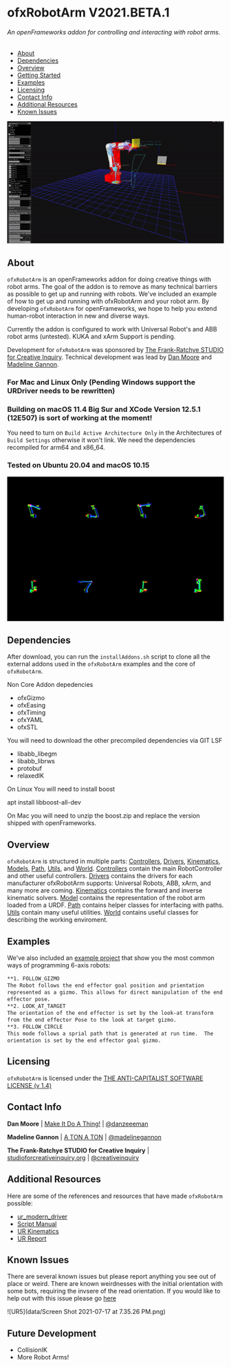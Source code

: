 # ofxRobotArm V2021.BETA.1
###### An openFrameworks addon for controlling and interacting with robot arms.

  - [About](#about)
  - [Dependencies](#dependencies)
  - [Overview](#overview)
  - [Getting Started](#getting-started)
  - [Examples](#examples)
  - [Licensing](#licensing)
  - [Contact Info](#contact-info)
  - [Additional Resources](#additional-resources)
  - [Known Issues](#known-issues)

![IRB120](data/ezgif-6-9aa1f3bbb920%20(1).gif)

## About
`ofxRobotArm` is an openFrameworks addon for doing creative things with robot arms. The goal of the addon is to remove as many technical barriers as possible to get up and running with robots. We've included an example of how to get up and running with ofxRobotArm and your robot arm.  By developing `ofxRobotArm` for openFrameworks, we hope to help you extend human-robot interaction in new and diverse ways.

Currently the addon is configured to work with Universal Robot's and ABB robot arms (untested).  KUKA and xArm Support is pending. 

Development for `ofxRobotArm` was sponsored by [The Frank-Ratchye STUDIO for Creative Inquiry](http://studioforcreativeinquiry.org/). 
Technical development was lead by [Dan Moore](http://makeitdoathing.com) and [Madeline Gannon](https://atonaton.com).

### For Mac and Linux Only (Pending Windows support the URDriver needs to be rewritten)
### Building on macOS 11.4 Big Sur and XCode Version 12.5.1 (12E507) is sort of working at the moment!
You need to turn on ```Build Active Architecture Only``` in the Architectures of ```Build Settings``` otherwise it won't link.  We need the dependencies recompiled for arm64 and x86_64. 

### Tested on Ubuntu 20.04 and macOS 10.15

![KinematicModel](data/ezgif.com-video-to-gif%20(1).gif)

## Dependencies
After download, you can run the `installAddons.sh` script to clone all the external addons used in the `ofxRobotArm` examples and the core of `ofxRobotArm`.  

Non Core Addon depedencies
- ofxGizmo
- ofxEasing
- ofxTiming
- ofxYAML
- ofxSTL

You will need to download the other precompiled dependencies via GIT LSF

- libabb_libegm
- libabb_librws
- protobuf
- relaxedIK

On Linux You will need to install boost

apt install libboost-all-dev

On Mac you will need to unzip the boost.zip and replace the version shipped with openFrameworks. 


## Overview
`ofxRobotArm` is structured in multiple parts: [Controllers](/src/controllers), [Drivers](/src/drivers), [Kinematics](/src/kinematics), [Models](/src/models), [Path](/src/path), [Utils](/src/utils), and [World](/src/world).  [Controllers](/src/controllers) contain the main RobotController and other useful controllers.  [Drivers](/src/drivers) contains the drivers for each manufacturer ofxRobotArm supports: Universal Robots, ABB, xArm, and many more are coming.  [Kinematics](/src/kinematics) contains the forward and inverse kinematic solvers.  [Model](/src/model) contains the representation of the robot arm loaded from a URDF.  [Path](/src/path) contains helper classes for interfacing with paths.  [Utils](/src/utils) contain many useful utilities. [World](/src/world) contains useful classes for describing the working enviroment. 


## Examples
We've also included an [example project](example-urdf) that show you the most common ways of programming 6-axis robots:

    **1. FOLLOW_GIZMO 
    The Robot follows the end effector goal position and prientation represented as a gizmo. This allows for direct manipulation of the end effector pose.
    **2. LOOK_AT_TARGET
    The orientation of the end effector is set by the look-at transform from the end effector Pose to the look at target gizmo.  
    **3. FOLLOW_CIRCLE
    This mode follows a sprial path that is generated at run time.  The orientation is set by the end effector goal gizmo. 

## Licensing
`ofxRobotArm` is licensed under the [THE ANTI-CAPITALIST SOFTWARE LICENSE (v 1.4)](LICENSE) 


## Contact Info
**Dan Moore** | [Make It Do A Thing!](http://www.makeitdoathing.com ) | [@danzeeeman](https://github.com/danzeeeman)

**Madeline Gannon** | [A TON A TON](http://atonaton.com) | [@madelinegannon](https://github.com/madelinegannon)

**The Frank-Ratchye STUDIO for Creative Inquiry** | [studioforcreativeinquiry.org](http://studioforcreativeinquiry.org) | [@creativeinquiry](https://github.com/CreativeInquiry)


## Additional Resources
Here are some of the references and resources that have made `ofxRobotArm` possible:

- [ur_modern_driver](https://github.com/ThomasTimm/ur_modern_driver)
- [Script Manual](https://s3-eu-west-1.amazonaws.com/ur-support-site/18679/scriptmanual_en.pdf)
- [UR Kinematics](https://smartech.gatech.edu/bitstream/handle/1853/50782/ur_kin_tech_report_1.pdf)
- [UR Report](http://orbit.dtu.dk/files/117833332/Universal_Robot_report.pdf)


## Known Issues
 There are several known issues but please report anything you see out of place or weird.  There are known weirdnesses with the initial orientation with some bots, requiring the invsere of the read orientation.  If you would like to help out with this issue please go [here](https://github.com/CreativeInquiry/ofxRobotArm/issues/32)
 
 ![UR5](data/Screen Shot 2021-07-17 at 7.35.26 PM.png)

## Future Development

* CollisionIK
* More Robot Arms!


